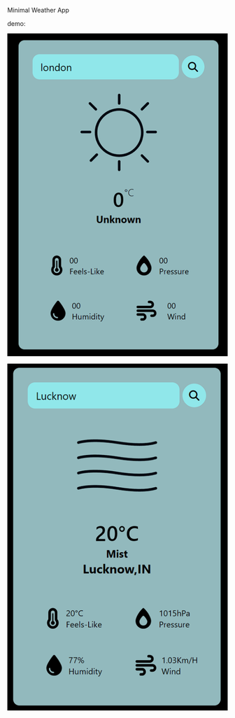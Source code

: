 Minimal Weather App

demo:

![Landing Page](<./readme-resourses/landing-page-demo.png>)

![Weather Details](./readme-resourses/weather-detail-demo.png)